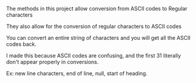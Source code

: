 The methods in this project allow conversion from ASCII codes to Regular characters

They also allow for the conversion of regular characters to ASCII codes

You can convert an entire string of characters and you will get all the ASCII codes back.

I made this because ASCII codes are confusing, and the first 31 literally don't appear properly in conversions.

Ex: new line characters, end of line, null, start of heading.
